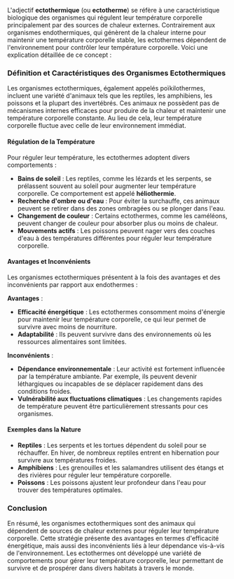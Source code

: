 L'adjectif **ectothermique** (ou **ectotherme**) se réfère à une caractéristique biologique des organismes qui régulent leur température corporelle principalement par des sources de chaleur externes. Contrairement aux organismes endothermiques, qui génèrent de la chaleur interne pour maintenir une température corporelle stable, les ectothermes dépendent de l'environnement pour contrôler leur température corporelle. Voici une explication détaillée de ce concept :

### Définition et Caractéristiques des Organismes Ectothermiques

Les organismes ectothermiques, également appelés poïkilothermes, incluent une variété d'animaux tels que les reptiles, les amphibiens, les poissons et la plupart des invertébrés. Ces animaux ne possèdent pas de mécanismes internes efficaces pour produire de la chaleur et maintenir une température corporelle constante. Au lieu de cela, leur température corporelle fluctue avec celle de leur environnement immédiat.

#### Régulation de la Température

Pour réguler leur température, les ectothermes adoptent divers comportements :

- **Bains de soleil** : Les reptiles, comme les lézards et les serpents, se prélassent souvent au soleil pour augmenter leur température corporelle. Ce comportement est appelé **héliothermie**.
- **Recherche d'ombre ou d'eau** : Pour éviter la surchauffe, ces animaux peuvent se retirer dans des zones ombragées ou se plonger dans l'eau.
- **Changement de couleur** : Certains ectothermes, comme les caméléons, peuvent changer de couleur pour absorber plus ou moins de chaleur.
- **Mouvements actifs** : Les poissons peuvent nager vers des couches d'eau à des températures différentes pour réguler leur température corporelle.

#### Avantages et Inconvénients

Les organismes ectothermiques présentent à la fois des avantages et des inconvénients par rapport aux endothermes :

**Avantages** :
- **Efficacité énergétique** : Les ectothermes consomment moins d'énergie pour maintenir leur température corporelle, ce qui leur permet de survivre avec moins de nourriture.
- **Adaptabilité** : Ils peuvent survivre dans des environnements où les ressources alimentaires sont limitées.

**Inconvénients** :
- **Dépendance environnementale** : Leur activité est fortement influencée par la température ambiante. Par exemple, ils peuvent devenir léthargiques ou incapables de se déplacer rapidement dans des conditions froides.
- **Vulnérabilité aux fluctuations climatiques** : Les changements rapides de température peuvent être particulièrement stressants pour ces organismes.

#### Exemples dans la Nature

- **Reptiles** : Les serpents et les tortues dépendent du soleil pour se réchauffer. En hiver, de nombreux reptiles entrent en hibernation pour survivre aux températures froides.
- **Amphibiens** : Les grenouilles et les salamandres utilisent des étangs et des rivières pour réguler leur température corporelle.
- **Poissons** : Les poissons ajustent leur profondeur dans l'eau pour trouver des températures optimales.

### Conclusion

En résumé, les organismes ectothermiques sont des animaux qui dépendent de sources de chaleur externes pour réguler leur température corporelle. Cette stratégie présente des avantages en termes d'efficacité énergétique, mais aussi des inconvénients liés à leur dépendance vis-à-vis de l'environnement. Les ectothermes ont développé une variété de comportements pour gérer leur température corporelle, leur permettant de survivre et de prospérer dans divers habitats à travers le monde.